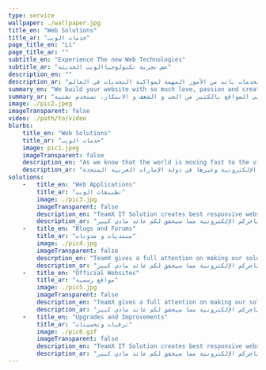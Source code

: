 ```yaml
---
type: service
wallpaper: ./wallpaper.jpg
title_en: "Web Solutions"
title_ar: "خدمات الويب"
page_title_en: "Li"
page_title_ar: "" 
subtitle_en: "Experience The new Web Technologies"
subtitle_ar: "عش تجربة تكنولوجياالويب الحديثة"
description_en: ""
description_ar: "العالم أصبح الأن قرية صغيرة لذا أتمتت الخدمات باتت من الأمور المهمة لمواكبة التحديات في العالم."
summary_en: "We build your website with so much love, passion and creativity. Using JAMstack. A new source of building websites and apps that delivers a better quality performance, higher security, lower cost."
summary_ar: "نحن نبني المواقع بالكثير من الحب و الشغف و الابتكار. نستخدم تقنية JAMstack. تقنية جديدة لبناء المواقع والتطبيقات ذات جودة عالية و أداء متميز, ارتفاع الأمن و مخفض التكلفة."
image: ./pic2.jpeg
imageTransparent: false
video: ./path/to/video
blurbs: 
    title_en: "Web Solutions"
    title_ar: "خدمات الويب"
    image: pic1.jpeg
    imageTransparent: false
    description_en: "As we know that the world is moving fast to the virtual world, TeamX decided to support all its clients by providing end to end IT Solutions in the UAE. We understand that the importance of moving forward to be in the Virtual world really demanding, we promise to make your Store, your online service and your business to be there, TeamX offers many services such as website designing, online store development and more in UAE."
    description_ar: "كما نعلم ان العالم متجه نحو الحياة الافتراضية او العالم الإفتراضي، فريق تيم إكس قرر وضع استراتيجيات تضمن لكم نقله نوعية في اعمالكم أو متاجركم وغيرها الى هذا العالم. فريق تيم إكس مستعد في تقديم الأفضل دائما وملتزمون في توفير افضل الحلول الرقمية. فريق تيم إكس يقدم لكم خدمات تصميم وبرمجة مواقع الانترنت، تطوير وبرمجة المتاجر الإلكترونية وغيرها في دولة الإمارات العربية المتحدة."
solutions: 
    -   title_en: "Web Applications"
        title_ar: "تطبيقات الويب"
        image: ./pic3.jpg
        imageTransparent: false
        description_en: "TeamX IT Solution creates best responsive websites in UAE, These Websites not only create customer satisfaction but also provides a competitive edge. We have many examples such as Customer friendly e-shopping portals and other platform are widely appreciated and we proudly claim our master work in this regard."
        description_ar: "فريق تيم إكس يعد من أفضل مطوري المواقع الإلكترونية في دولة الامارات العربية المتحدة، نحن نعمل في تطوير جميع انواع المواقع الإلكترونية، على سبيل المثال إذا كنت صاحب متجر و تريد عمل موقع إلكتروني خاص بمتجرك نحن نعمل في تطوير او إعادة تصميم و برمجة المواقع الإكترونية التي تجذب لكم عملاء لمتاجركم ونعمل لتصميم وتطوير أفضل المواقع الإكترونية التي ستجعل عملائكم سعيدين في تجربة متاجركم الإلكترونية مما سيحقق لكم عائد مادي كبير."
    -   title_en: "Blogs and Forums"
        title_ar: "منتديات و مدونات"
        image: ./pic4.jpg
        imageTransparent: false
        descrption_en: "TeamX gives a full attention on making our solutions simple and ready for the next level of experience. The creativity in solutions and developments is our main concern, so we guarantee all websites will be interactive and easy to use and for all. We will make sure that everyone will appreciate the results and guarantee the business to succeed."
        description_ar: "فريق تيم إكس يعد من أفضل مطوري المواقع الإلكترونية في دولة الامارات العربية المتحدة، نحن نعمل في تطوير جميع انواع المواقع الإلكترونية، على سبيل المثال إذا كنت صاحب متجر و تريد عمل موقع إلكتروني خاص بمتجرك نحن نعمل في تطوير او إعادة تصميم و برمجة المواقع الإكترونية التي تجذب لكم عملاء لمتاجركم ونعمل لتصميم وتطوير أفضل المواقع الإكترونية التي ستجعل عملائكم سعيدين في تجربة متاجركم الإلكترونية مما سيحقق لكم عائد مادي كبير."
    -   title_en: "Official Websites"
        title_ar: "مواقع رسمية"
        image: ./pic5.jpg
        imageTransparent: false
        description_en: "TeamX gives a full attention on making our solutions simple and ready for the next level of experience. The creativity in solutions and developments is our main concern, so we guarantee all websites will be interactive and easy to use and for all. We will make sure that everyone will appreciate the results and guarantee the business to succeed."
        description_ar: "فريق تيم إكس يعد من أفضل مطوري المواقع الإلكترونية في دولة الامارات العربية المتحدة، نحن نعمل في تطوير جميع انواع المواقع الإلكترونية، على سبيل المثال إذا كنت صاحب متجر و تريد عمل موقع إلكتروني خاص بمتجرك نحن نعمل في تطوير او إعادة تصميم و برمجة المواقع الإكترونية التي تجذب لكم عملاء لمتاجركم ونعمل لتصميم وتطوير أفضل المواقع الإكترونية التي ستجعل عملائكم سعيدين في تجربة متاجركم الإلكترونية مما سيحقق لكم عائد مادي كبير."
    -   title_en: "Upgrades and Improvements"
        title_ar: "ترقيات وتحسينات"
        image: ./pic6.gif
        imageTransparent: false
        description_en: "TeamX IT Solution creates best responsive websites in UAE, These Websites not only create customer satisfaction but also provides a competitive edge. We have many examples such as Customer friendly e-shopping portals and other platform are widely appreciated and we proudly claim our master work in this regard."
        description_ar: "فريق تيم إكس يعد من أفضل مطوري المواقع الإلكترونية في دولة الامارات العربية المتحدة، نحن نعمل في تطوير جميع انواع المواقع الإلكترونية، على سبيل المثال إذا كنت صاحب متجر و تريد عمل موقع إلكتروني خاص بمتجرك نحن نعمل في تطوير او إعادة تصميم و برمجة المواقع الإكترونية التي تجذب لكم عملاء لمتاجركم ونعمل لتصميم وتطوير أفضل المواقع الإكترونية التي ستجعل عملائكم سعيدين في تجربة متاجركم الإلكترونية مما سيحقق لكم عائد مادي كبير."
---
```

